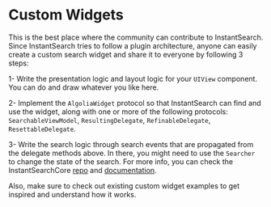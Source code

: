 # Custom Widgets

This is the best place where the community can contribute to InstantSearch. Since InstantSearch tries to follow a plugin architecture, anyone can easily create a custom search widget and share it to everyone by following 3 steps:

1- Write the presentation logic and layout logic for your `UIView` component. You can do and draw whatever you like here.

2- Implement the `AlgoliaWidget` protocol so that InstantSearch can find and use the widget, along with one or more of the following protocols: `SearchableViewModel`, `ResultingDelegate`, `RefinableDelegate`, `ResettableDelegate`.

3- Write the search logic through search events that are propagated from the delegate methods above. In there, you might need to use the `Searcher` to change the state of the search. For more info, you can check the InstantSearchCore [repo](https://github.com/algolia/instantsearch-core-swift) and [documentation](https://community.algolia.com/instantsearch-core-swift/).

Also, make sure to check out existing custom widget examples to get inspired and understand how it works. 
